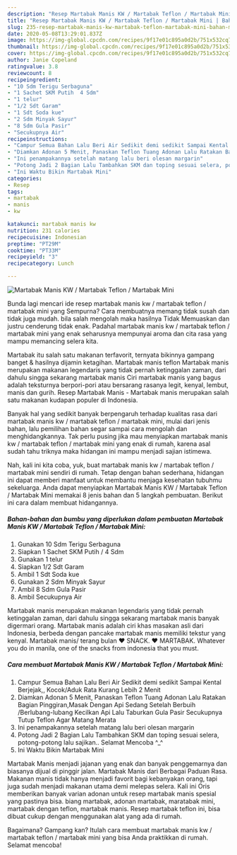 ```yaml
---
description: "Resep Martabak Manis KW / Martabak Teflon / Martabak Mini | Bahan Membuat Martabak Manis KW / Martabak Teflon / Martabak Mini Yang Mudah Dan Praktis"
title: "Resep Martabak Manis KW / Martabak Teflon / Martabak Mini | Bahan Membuat Martabak Manis KW / Martabak Teflon / Martabak Mini Yang Mudah Dan Praktis"
slug: 235-resep-martabak-manis-kw-martabak-teflon-martabak-mini-bahan-membuat-martabak-manis-kw-martabak-teflon-martabak-mini-yang-mudah-dan-praktis
date: 2020-05-08T13:29:01.837Z
image: https://img-global.cpcdn.com/recipes/9f17e01c895a0d2b/751x532cq70/martabak-manis-kw-martabak-teflon-martabak-mini-foto-resep-utama.jpg
thumbnail: https://img-global.cpcdn.com/recipes/9f17e01c895a0d2b/751x532cq70/martabak-manis-kw-martabak-teflon-martabak-mini-foto-resep-utama.jpg
cover: https://img-global.cpcdn.com/recipes/9f17e01c895a0d2b/751x532cq70/martabak-manis-kw-martabak-teflon-martabak-mini-foto-resep-utama.jpg
author: Janie Copeland
ratingvalue: 3.8
reviewcount: 8
recipeingredient:
- "10 Sdm Terigu Serbaguna"
- "1 Sachet SKM Putih  4 Sdm"
- "1 telur"
- "1/2 Sdt Garam"
- "1 Sdt Soda kue"
- "2 Sdm Minyak Sayur"
- "8 Sdm Gula Pasir"
- "Secukupnya Air"
recipeinstructions:
- "Campur Semua Bahan Lalu Beri Air Sedikit demi sedikit Sampai Kental Berjejak,, Kocok/Aduk Rata Kurang Lebih 2 Menit"
- "Diamkan Adonan 5 Menit, Panaskan Teflon Tuang Adonan Lalu Ratakan Bagian Pinggiran,Masak Dengan Api Sedang Setelah Berbuih /Berlubang-lubang Kecilkan Api Lalu Taburkan Gula Pasir Secukupnya Tutup Teflon Agar Matang Merata"
- "Ini penampakannya setelah matang lalu beri olesan margarin"
- "Potong Jadi 2 Bagian Lalu Tambahkan SKM dan toping sesuai selera, potong-potong lalu sajikan.. Selamat Mencoba ^_^"
- "Ini Waktu Bikin Martabak Mini"
categories:
- Resep
tags:
- martabak
- manis
- kw

katakunci: martabak manis kw 
nutrition: 231 calories
recipecuisine: Indonesian
preptime: "PT29M"
cooktime: "PT33M"
recipeyield: "3"
recipecategory: Lunch

---
```



![Martabak Manis KW / Martabak Teflon / Martabak Mini](https://img-global.cpcdn.com/recipes/9f17e01c895a0d2b/751x532cq70/martabak-manis-kw-martabak-teflon-martabak-mini-foto-resep-utama.jpg)

Bunda lagi mencari ide resep martabak manis kw / martabak teflon / martabak mini yang Sempurna? Cara membuatnya memang tidak susah dan tidak juga mudah. bila salah mengolah maka hasilnya Tidak Memuaskan dan justru cenderung tidak enak. Padahal martabak manis kw / martabak teflon / martabak mini yang enak seharusnya mempunyai aroma dan cita rasa yang mampu memancing selera kita.

Martabak itu salah satu makanan terfavorit, ternyata bikinnya gampang banget &amp; hasilnya dijamin ketagihan. Martabak manis teflon Martabak manis merupakan makanan legendaris yang tidak pernah ketinggalan zaman, dari dahulu singga sekarang martabak manis Ciri martabak manis yang bagus adalah teksturnya berpori-pori atau bersarang rasanya legit, kenyal, lembut, manis dan gurih. Resep Martabak Manis - Martabak manis merupakan salah satu makanan kudapan populer di Indonesia.

Banyak hal yang sedikit banyak berpengaruh terhadap kualitas rasa dari martabak manis kw / martabak teflon / martabak mini, mulai dari jenis bahan, lalu pemilihan bahan segar sampai cara mengolah dan menghidangkannya. Tak perlu pusing jika mau menyiapkan martabak manis kw / martabak teflon / martabak mini yang enak di rumah, karena asal sudah tahu triknya maka hidangan ini mampu menjadi sajian istimewa.


Nah, kali ini kita coba, yuk, buat martabak manis kw / martabak teflon / martabak mini sendiri di rumah. Tetap dengan bahan sederhana, hidangan ini dapat memberi manfaat untuk membantu menjaga kesehatan tubuhmu sekeluarga. Anda dapat menyiapkan Martabak Manis KW / Martabak Teflon / Martabak Mini memakai 8 jenis bahan dan 5 langkah pembuatan. Berikut ini cara dalam membuat hidangannya.

<!--inarticleads1-->

##### Bahan-bahan dan bumbu yang diperlukan dalam pembuatan Martabak Manis KW / Martabak Teflon / Martabak Mini:

1. Gunakan 10 Sdm Terigu Serbaguna
1. Siapkan 1 Sachet SKM Putih / 4 Sdm
1. Gunakan 1 telur
1. Siapkan 1/2 Sdt Garam
1. Ambil 1 Sdt Soda kue
1. Gunakan 2 Sdm Minyak Sayur
1. Ambil 8 Sdm Gula Pasir
1. Ambil Secukupnya Air


Martabak manis merupakan makanan legendaris yang tidak pernah ketinggalan zaman, dari dahulu singga sekarang martabak manis banyak digermari orang. Martabak manis adalah ciri khas masakan asli dari Indonesia, berbeda dengan pancake martabak manis memiliki tekstur yang kenyal. Martabak manis/ terang bulan ♥ SNACK. ♥ MARTABAK. Whatever you do in manila, one of the snacks from indonesia that you must. 

<!--inarticleads2-->

##### Cara membuat Martabak Manis KW / Martabak Teflon / Martabak Mini:

1. Campur Semua Bahan Lalu Beri Air Sedikit demi sedikit Sampai Kental Berjejak,, Kocok/Aduk Rata Kurang Lebih 2 Menit
1. Diamkan Adonan 5 Menit, Panaskan Teflon Tuang Adonan Lalu Ratakan Bagian Pinggiran,Masak Dengan Api Sedang Setelah Berbuih /Berlubang-lubang Kecilkan Api Lalu Taburkan Gula Pasir Secukupnya Tutup Teflon Agar Matang Merata
1. Ini penampakannya setelah matang lalu beri olesan margarin
1. Potong Jadi 2 Bagian Lalu Tambahkan SKM dan toping sesuai selera, potong-potong lalu sajikan.. Selamat Mencoba ^_^
1. Ini Waktu Bikin Martabak Mini


Martabak Manis menjadi jajanan yang enak dan banyak penggemarnya dan biasanya dijual di pinggir jalan. Martabak Manis dari Berbagai Paduan Rasa. Makanan manis tidak hanya menjadi favorit bagi kebanyakan orang, tapi juga sudah menjadi makanan utama demi melepas selera. Kali ini Oris memberikan banyak varian adonan untuk resep martabak manis spesial yang pastinya bisa. biang martabak, adonan martabak, maratabak mini, martabak dengan teflon, martabak manis. Resep martabak teflon ini, bisa dibuat cukup dengan menggunakan alat yang ada di rumah. 

Bagaimana? Gampang kan? Itulah cara membuat martabak manis kw / martabak teflon / martabak mini yang bisa Anda praktikkan di rumah. Selamat mencoba!
